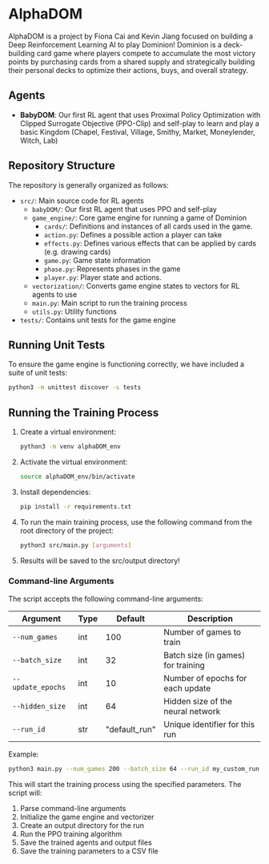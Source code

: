 # AlphaDOM

AlphaDOM is a project by Fiona Cai and Kevin Jiang focused on building a Deep Reinforcement Learning AI to play Dominion! Dominion is a deck-building card game where players compete to accumulate the most victory points by purchasing cards from a shared supply and strategically building their personal decks to optimize their actions, buys, and overall strategy.

## Agents

- **BabyDOM**: Our first RL agent that uses Proximal Policy Optimization with Clipped Surrogate Objective (PPO-Clip) and self-play to learn and play a basic Kingdom (Chapel, Festival, Village, Smithy, Market, Moneylender, Witch, Lab)

## Repository Structure

The repository is generally organized as follows:

- `src/`: Main source code for RL agents
  - `babyDOM/`: Our first RL agent that uses PPO and self-play
  - `game_engine/`: Core game engine for running a game of Dominion
    - `cards/`: Definitions and instances of all cards used in the game.
    - `action.py`: Defines a possible action a player can take
    - `effects.py`: Defines various effects that can be applied by cards (e.g. drawing cards)
    - `game.py`: Game state information
    - `phase.py`: Represents phases in the game
    - `player.py`: Player state and actions.
  - `vectorization/`: Converts game engine states to vectors for RL agents to use
  - `main.py`: Main script to run the training process
  - `utils.py`: Utility functions
- `tests/`: Contains unit tests for the game engine

## Running Unit Tests

To ensure the game engine is functioning correctly, we have included a suite of unit tests:

```bash
python3 -m unittest discover -s tests
```

## Running the Training Process

1. Create a virtual environment:

   ```bash
   python3 -m venv alphaDOM_env
   ```

2. Activate the virtual environment:

   ```bash
   source alphaDOM_env/bin/activate
   ```

3. Install dependencies:

   ```bash
   pip install -r requirements.txt
   ```

4. To run the main training process, use the following command from the root directory of the project:

   ```bash
   python3 src/main.py [arguments]
   ```

5. Results will be saved to the src/output directory!

### Command-line Arguments

The script accepts the following command-line arguments:

| Argument          | Type | Default       | Description                        |
| ----------------- | ---- | ------------- | ---------------------------------- |
| `--num_games`     | int  | 100           | Number of games to train           |
| `--batch_size`    | int  | 32            | Batch size (in games) for training |
| `--update_epochs` | int  | 10            | Number of epochs for each update   |
| `--hidden_size`   | int  | 64            | Hidden size of the neural network  |
| `--run_id`        | str  | "default_run" | Unique identifier for this run     |

Example:

```bash
python3 main.py --num_games 200 --batch_size 64 --run_id my_custom_run
```

This will start the training process using the specified parameters. The script will:

1. Parse command-line arguments
2. Initialize the game engine and vectorizer
3. Create an output directory for the run
4. Run the PPO training algorithm
5. Save the trained agents and output files
6. Save the training parameters to a CSV file
